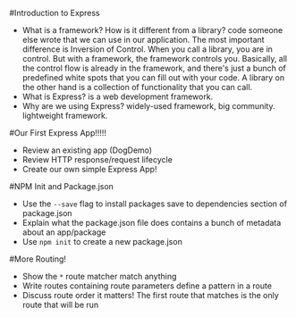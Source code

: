 #Introduction to Express

* What is a framework? How is it different from a library?
    code someone else wrote that we can use in our application.
    The most important difference is Inversion of Control. When you call a library, you are in control.
But with a framework, the framework controls you. Basically, all the control flow is already in the framework,
and there's just a bunch of predefined white spots that you can fill out with your code.
A library on the other hand is a collection of functionality that you can call.
* What is Express?
    is a web development framework.
* Why are we using Express?
    widely-used framework, big community. 
    lightweight framework.


#Our First Express App!!!!!

* Review an existing app (DogDemo)
* Review HTTP response/request lifecycle
* Create our own simple Express App!


#NPM Init and Package.json

* Use the `--save` flag to install packages
    save to dependencies section of package.json
* Explain what the package.json file does
    contains a bunch of metadata about an app/package
* Use `npm init` to create a new package.json


#More Routing!

* Show the `*` route matcher
    match anything
* Write routes containing route parameters
    define a pattern in a route
* Discuss route order
    it matters! The first route that matches is the only route that will be run